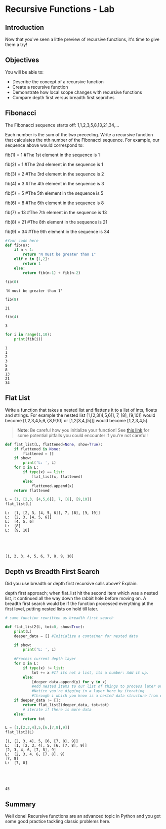
# Recursive Functions - Lab

## Introduction

Now that you've seen a little preview of recursive functions, it's time to give them a try!

## Objectives

You will be able to:

* Describe the concept of a recursive function
* Create a recursive function
* Demonstrate how local scope changes with recursive functions
* Compare depth first versus breadth first searches

## Fibonacci

The Fibonacci sequence starts off:
1,1,2,3,5,8,13,21,34,...

Each number is the sum of the two preceding. Write a recursive function that calculates the nth number of the Fibonacci sequence. For example, our sequence above would correspond to:

fib(1) = 1 #The 1st element in the sequence is 1

fib(2) = 1 #The 2nd element in the sequence is 1

fib(3) = 2 #The 3rd element in the sequence is 2

fib(4) = 3 #The 4th element in the sequence is 3

fib(5) = 5 #The 5th element in the sequence is 5

fib(6) = 8 #The 6th element in the sequence is 8

fib(7) = 13 #The 7th element in the sequence is 13

fib(8) = 21 #The 8th element in the sequence is 21

fib(9) = 34 #The 9th element in the sequence is 34


```python
#Your code here
def fib(n):
    if n < 1:
        return "N must be greater than 1"
    elif n in [1,2]:
        return 1
    else: 
        return fib(n-1) + fib(n-2)
```


```python
fib(0)
```




    'N must be greater than 1'




```python
fib(8)
```




    21




```python
fib(4)
```




    3




```python
for i in range(1,10):
    print(fib(i))
```

    1
    1
    2
    3
    5
    8
    13
    21
    34


## Flat List

Write a function that takes a nested list and flattens it to a list of ints, floats and strings.
For example the nested list [1,[2,3[4,5,6]], 7, [8], [9,10]] would become [1,2,3,4,5,6,7,8,9,10] or 
[1,2[3,4,[5]]] would become [1,2,3,4,5].

> **Note**: Be careful how you initialize your function! See [this link](https://docs.quantifiedcode.com/python-anti-patterns/correctness/mutable_default_value_as_argument.html) for some potential pitfalls you could encounter if you're not careful!


```python
def flat_list(L, flattened=None, show=True):
    if flattened is None:
        flattened = []
    if show:
        print('L: ', L)
    for x in L:
        if type(x) == list:
            flat_list(x, flattened)
        else:
            flattened.append(x)
    return flattened
```


```python
L = [1, [2,3, [4,5,6]], 7, [8], [9,10]] 
flat_list(L)
```

    L:  [1, [2, 3, [4, 5, 6]], 7, [8], [9, 10]]
    L:  [2, 3, [4, 5, 6]]
    L:  [4, 5, 6]
    L:  [8]
    L:  [9, 10]





    [1, 2, 3, 4, 5, 6, 7, 8, 9, 10]



## Depth vs Breadth First Search

Did you use breadth or depth first recursive calls above? Explain.

depth first approach; when flat_list hit the second item which was a nested list, it continued all the way down the rabbit hole before moving on. A breadth first search would be if the function processed everything at the first level, putting nested lists on hold till later.


```python
# same function rewritten as breadth first search

def flat_list2(L, tot=0, show=True):
    print(L)
    deeper_data = [] #Initialize a container for nested data

    if show:
        print('L: ', L)
        
    #Process current depth layer    
    for x in L:
        if type(x) != list:
            tot += x #If its not a list, its a number: Add it up.
        else:
            [deeper_data.append(y) for y in x]
            #Add nested items to our list of things to process later on
            #Notice you're digging in a layer here by iterating 
            #through i which you know is a nested data structure from our conditional
    if deeper_data != []:
        return flat_list2(deeper_data, tot=tot)
        # iterate if there is more data
    else:
        return tot
```


```python
L = [1,[2,3,4],5,[6,[7,8],9]]
flat_list2(L)
```

    [1, [2, 3, 4], 5, [6, [7, 8], 9]]
    L:  [1, [2, 3, 4], 5, [6, [7, 8], 9]]
    [2, 3, 4, 6, [7, 8], 9]
    L:  [2, 3, 4, 6, [7, 8], 9]
    [7, 8]
    L:  [7, 8]





    45



## Summary
Well done! Recursive functions are an advanced topic in Python and you got some good practice tackling classic problems here.
